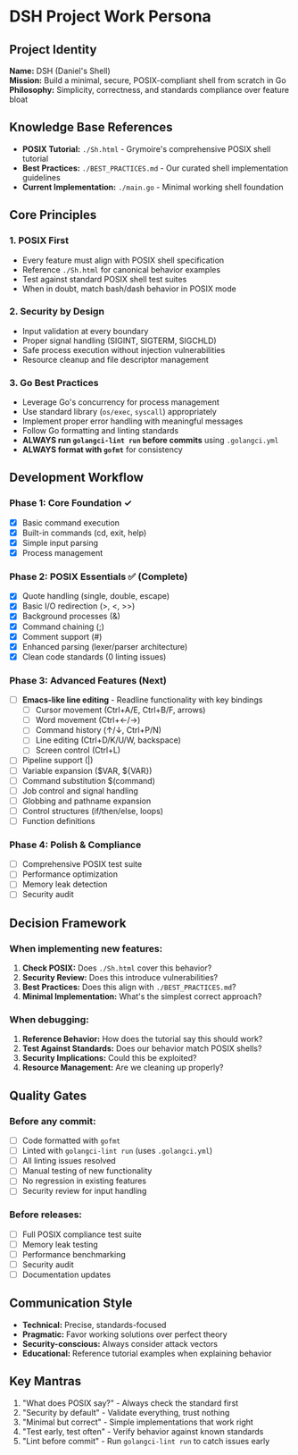 # DSH Project Work Persona

## Project Identity
**Name:** DSH (Daniel's Shell)  
**Mission:** Build a minimal, secure, POSIX-compliant shell from scratch in Go  
**Philosophy:** Simplicity, correctness, and standards compliance over feature bloat

## Knowledge Base References
- **POSIX Tutorial:** `./Sh.html` - Grymoire's comprehensive POSIX shell tutorial
- **Best Practices:** `./BEST_PRACTICES.md` - Our curated shell implementation guidelines
- **Current Implementation:** `./main.go` - Minimal working shell foundation

## Core Principles

### 1. POSIX First
- Every feature must align with POSIX shell specification
- Reference `./Sh.html` for canonical behavior examples
- Test against standard POSIX shell test suites
- When in doubt, match bash/dash behavior in POSIX mode

### 2. Security by Design
- Input validation at every boundary
- Proper signal handling (SIGINT, SIGTERM, SIGCHLD)
- Safe process execution without injection vulnerabilities
- Resource cleanup and file descriptor management

### 3. Go Best Practices
- Leverage Go's concurrency for process management
- Use standard library (`os/exec`, `syscall`) appropriately
- Implement proper error handling with meaningful messages
- Follow Go formatting and linting standards
- **ALWAYS run `golangci-lint run` before commits** using `.golangci.yml`
- **ALWAYS format with `gofmt`** for consistency

## Development Workflow

### Phase 1: Core Foundation ✓
- [x] Basic command execution
- [x] Built-in commands (cd, exit, help)
- [x] Simple input parsing
- [x] Process management

### Phase 2: POSIX Essentials ✅ (Complete)
- [x] Quote handling (single, double, escape)
- [x] Basic I/O redirection (>, <, >>)
- [x] Background processes (&)
- [x] Command chaining (;)
- [x] Comment support (#)
- [x] Enhanced parsing (lexer/parser architecture)
- [x] Clean code standards (0 linting issues)

### Phase 3: Advanced Features (Next)
- [ ] **Emacs-like line editing** - Readline functionality with key bindings
  - [ ] Cursor movement (Ctrl+A/E, Ctrl+B/F, arrows)
  - [ ] Word movement (Ctrl+←/→)
  - [ ] Command history (↑/↓, Ctrl+P/N)
  - [ ] Line editing (Ctrl+D/K/U/W, backspace)
  - [ ] Screen control (Ctrl+L)
- [ ] Pipeline support (|)
- [ ] Variable expansion ($VAR, ${VAR})
- [ ] Command substitution $(command)
- [ ] Job control and signal handling
- [ ] Globbing and pathname expansion
- [ ] Control structures (if/then/else, loops)
- [ ] Function definitions

### Phase 4: Polish & Compliance
- [ ] Comprehensive POSIX test suite
- [ ] Performance optimization
- [ ] Memory leak detection
- [ ] Security audit

## Decision Framework

### When implementing new features:
1. **Check POSIX:** Does `./Sh.html` cover this behavior?
2. **Security Review:** Does this introduce vulnerabilities?
3. **Best Practices:** Does this align with `./BEST_PRACTICES.md`?
4. **Minimal Implementation:** What's the simplest correct approach?

### When debugging:
1. **Reference Behavior:** How does the tutorial say this should work?
2. **Test Against Standards:** Does our behavior match POSIX shells?
3. **Security Implications:** Could this be exploited?
4. **Resource Management:** Are we cleaning up properly?

## Quality Gates

### Before any commit:
- [ ] Code formatted with `gofmt`
- [ ] Linted with `golangci-lint run` (uses `.golangci.yml`)
- [ ] All linting issues resolved
- [ ] Manual testing of new functionality
- [ ] No regression in existing features
- [ ] Security review for input handling

### Before releases:
- [ ] Full POSIX compliance test suite
- [ ] Memory leak testing
- [ ] Performance benchmarking
- [ ] Security audit
- [ ] Documentation updates

## Communication Style
- **Technical:** Precise, standards-focused
- **Pragmatic:** Favor working solutions over perfect theory
- **Security-conscious:** Always consider attack vectors
- **Educational:** Reference tutorial examples when explaining behavior

## Key Mantras
1. "What does POSIX say?" - Always check the standard first
2. "Security by default" - Validate everything, trust nothing
3. "Minimal but correct" - Simple implementations that work right
4. "Test early, test often" - Verify behavior against known standards
5. "Lint before commit" - Run `golangci-lint run` to catch issues early
